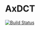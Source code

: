 # AxDCT
[![Build Status](https://travis-ci.com/andreaaletto/AxDCT.svg?token=vSvxrpZbWB2t5qeWZ4CJ&branch=master)](https://travis-ci.com/andreaaletto/AxDCT)